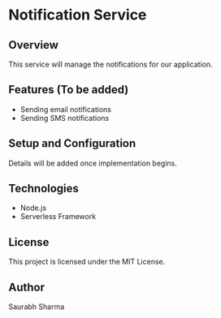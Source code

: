 # Notification Service

## Overview
This service will manage the notifications for our application.

## Features (To be added)
- Sending email notifications
- Sending SMS notifications

## Setup and Configuration
Details will be added once implementation begins.

## Technologies
- Node.js
- Serverless Framework

## License
This project is licensed under the MIT License.

## Author
Saurabh Sharma